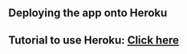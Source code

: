 ## Deploying the app onto Heroku

## Tutorial to use Heroku: [Click here](https://www.kdnuggets.com/2021/04/deploy-machine-learning-models-to-web.html)	

